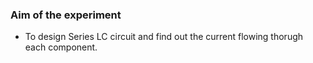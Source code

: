 ### Aim of the experiment

- To design Series LC circuit and find out the current flowing thorugh each component.
